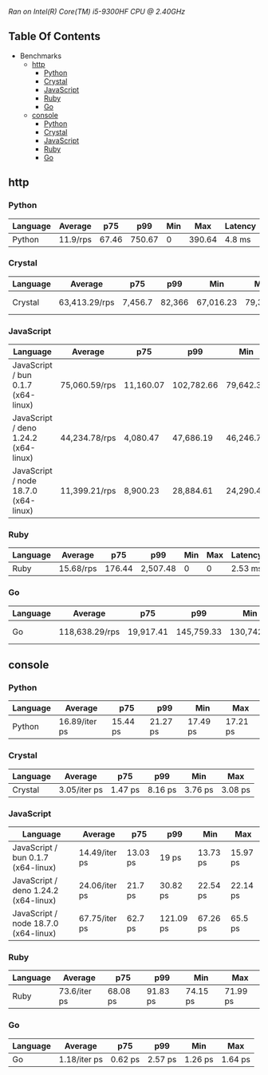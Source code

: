 *Ran on Intel(R) Core(TM) i5-9300HF CPU @ 2.40GHz*

## Table Of Contents

- Benchmarks
   - [http](#http)
      - [Python](#http-python)
      - [Crystal](#http-crystal)
      - [JavaScript](#http-javascript)
      - [Ruby](#http-ruby)
      - [Go](#http-go)
   - [console](#console)
      - [Python](#console-python)
      - [Crystal](#console-crystal)
      - [JavaScript](#console-javascript)
      - [Ruby](#console-ruby)
      - [Go](#console-go)

## http
### <a name="http-python">Python</a>

| Language | Average  | p75   | p99    | Min | Max    | Latency |
| -------- | -------- | ----- | ------ | --- | ------ | ------- |
| Python   | 11.9/rps | 67.46 | 750.67 | 0   | 390.64 | 4.8 ms  |

### <a name="http-crystal">Crystal</a>

| Language | Average       | p75     | p99    | Min       | Max      | Latency   |
| -------- | ------------- | ------- | ------ | --------- | -------- | --------- |
| Crystal  | 63,413.29/rps | 7,456.7 | 82,366 | 67,016.23 | 79,362.8 | 786.66 ns |

### <a name="http-javascript">JavaScript</a>

| Language                             | Average       | p75       | p99        | Min       | Max       | Latency  |
| ------------------------------------ | ------------- | --------- | ---------- | --------- | --------- | -------- |
| JavaScript / bun 0.1.7 (x64-linux)   | 75,060.59/rps | 11,160.07 | 102,782.66 | 79,642.37 | 93,346.64 | 664.4 ns |
| JavaScript / deno 1.24.2 (x64-linux) | 44,234.78/rps | 4,080.47  | 47,686.19  | 46,246.73 | 47,260.24 | 1.13 µs  |
| JavaScript / node 18.7.0 (x64-linux) | 11,399.21/rps | 8,900.23  | 28,884.61  | 24,290.42 | 28,316.13 | 4.38 µs  |

### <a name="http-ruby">Ruby</a>

| Language | Average   | p75    | p99      | Min | Max | Latency |
| -------- | --------- | ------ | -------- | --- | --- | ------- |
| Ruby     | 15.68/rps | 176.44 | 2,507.48 | 0   | 0   | 2.53 ms |

### <a name="http-go">Go</a>

| Language | Average        | p75       | p99        | Min       | Max        | Latency   |
| -------- | -------------- | --------- | ---------- | --------- | ---------- | --------- |
| Go       | 118,638.29/rps | 19,917.41 | 145,759.33 | 130,742.6 | 141,569.08 | 418.58 ns |

## console
### <a name="console-python">Python</a>

| Language | Average       | p75      | p99      | Min      | Max      |
| -------- | ------------- | -------- | -------- | -------- | -------- |
| Python   | 16.89/iter ps | 15.44 ps | 21.27 ps | 17.49 ps | 17.21 ps |

### <a name="console-crystal">Crystal</a>

| Language | Average      | p75     | p99     | Min     | Max     |
| -------- | ------------ | ------- | ------- | ------- | ------- |
| Crystal  | 3.05/iter ps | 1.47 ps | 8.16 ps | 3.76 ps | 3.08 ps |

### <a name="console-javascript">JavaScript</a>

| Language                             | Average       | p75      | p99       | Min      | Max      |
| ------------------------------------ | ------------- | -------- | --------- | -------- | -------- |
| JavaScript / bun 0.1.7 (x64-linux)   | 14.49/iter ps | 13.03 ps | 19 ps     | 13.73 ps | 15.97 ps |
| JavaScript / deno 1.24.2 (x64-linux) | 24.06/iter ps | 21.7 ps  | 30.82 ps  | 22.54 ps | 22.14 ps |
| JavaScript / node 18.7.0 (x64-linux) | 67.75/iter ps | 62.7 ps  | 121.09 ps | 67.26 ps | 65.5 ps  |

### <a name="console-ruby">Ruby</a>

| Language | Average      | p75      | p99      | Min      | Max      |
| -------- | ------------ | -------- | -------- | -------- | -------- |
| Ruby     | 73.6/iter ps | 68.08 ps | 91.83 ps | 74.15 ps | 71.99 ps |

### <a name="console-go">Go</a>

| Language | Average      | p75     | p99     | Min     | Max     |
| -------- | ------------ | ------- | ------- | ------- | ------- |
| Go       | 1.18/iter ps | 0.62 ps | 2.57 ps | 1.26 ps | 1.64 ps |

